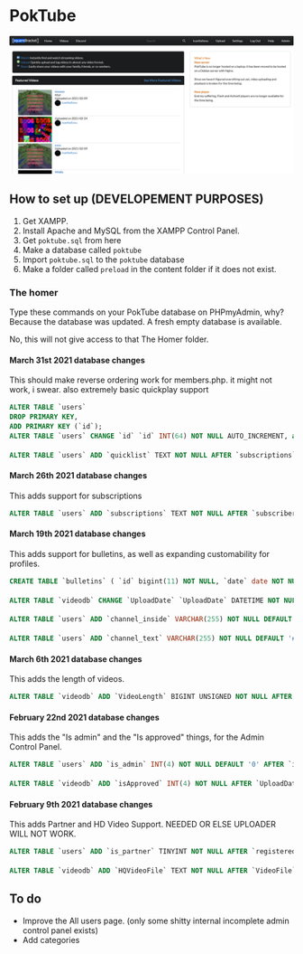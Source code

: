 # PokTube
![Website](screenshot.png)

## How to set up (DEVELOPEMENT PURPOSES)

1. Get XAMPP.
2. Install Apache and MySQL from the XAMPP Control Panel.
3. Get ``poktube.sql`` from here
4. Make a database called ``poktube``
5. Import ``poktube.sql`` to the ``poktube`` database
6. Make a folder called ``preload`` in the content folder if it does not exist.

### The homer
Type these commands on your PokTube database on PHPmyAdmin, why? Because the database was updated. A fresh empty database is available.

No, this will not give access to that The Homer folder.
#### March 31st 2021 database changes
This should make reverse ordering work for members.php. it might not work, i swear. also extremely basic quickplay support
```sql
ALTER TABLE `users`
DROP PRIMARY KEY,
ADD PRIMARY KEY (`id`);
ALTER TABLE `users` CHANGE `id` `id` INT(64) NOT NULL AUTO_INCREMENT, add PRIMARY KEY (`id`); 

ALTER TABLE `users` ADD `quicklist` TEXT NOT NULL AFTER `subscriptions`; 
```
#### March 26th 2021 database changes
This adds support for subscriptions
```sql
ALTER TABLE `users` ADD `subscriptions` TEXT NOT NULL AFTER `subscribers`; 
```
#### March 19th 2021 database changes
This adds support for bulletins, as well as expanding customability for profiles.
```sql
CREATE TABLE `bulletins` ( `id` bigint(11) NOT NULL, `date` date NOT NULL, `subject` text NOT NULL, `body` text NOT NULL, `user` text NOT NULL );

ALTER TABLE `videodb` CHANGE `UploadDate` `UploadDate` DATETIME NOT NULL; 

ALTER TABLE `users` ADD `channel_inside` VARCHAR(255) NOT NULL DEFAULT '#EDF5FB' AFTER `channel_bg`;

ALTER TABLE `users` ADD `channel_text` VARCHAR(255) NOT NULL DEFAULT '#0033CC' AFTER `channel_inside`; 
```

#### March 6th 2021 database changes
This adds the length of videos.
```sql
ALTER TABLE `videodb` ADD `VideoLength` BIGINT UNSIGNED NOT NULL AFTER `HQVideoFile`;
```
#### February 22nd 2021 database changes
This adds the "Is admin" and the "Is approved" things, for the Admin Control Panel.
```sql
ALTER TABLE `users` ADD `is_admin` INT(4) NOT NULL DEFAULT '0' AFTER `is_partner`; 

ALTER TABLE `videodb` ADD `isApproved` INT(4) NOT NULL AFTER `UploadDate`; 
```
#### February 9th 2021 database changes
This adds Partner and HD Video Support. NEEDED OR ELSE UPLOADER WILL NOT WORK.
```sql
ALTER TABLE `users` ADD `is_partner` TINYINT NOT NULL AFTER `registeredon`; 

ALTER TABLE `videodb` ADD `HQVideoFile` TEXT NOT NULL AFTER `VideoFile`; 
```
## To do
* Improve the All users page. (only some shitty internal incomplete admin control panel exists)
* Add categories
